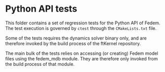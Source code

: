 <!---
  SPDX-FileCopyrightText: 2023 SAP SE

  SPDX-License-Identifier: Apache-2.0

  This file is part of FEDEM - https://openfedem.org
--->

# Python API tests

This folder contains a set of regression tests for the Python API of Fedem.
The test execution is governed by `ctest` through the `CMakeLists.txt` file.

Some of the tests requires the dynamics solver binary only, and are therefore
invoked by the build process of the ftKernel repository.

The main bulk of the tests relies on accessing (or creating) Fedem model files
using the fedem_mdb module. They are therefore only invoked from the build
process of that module.
